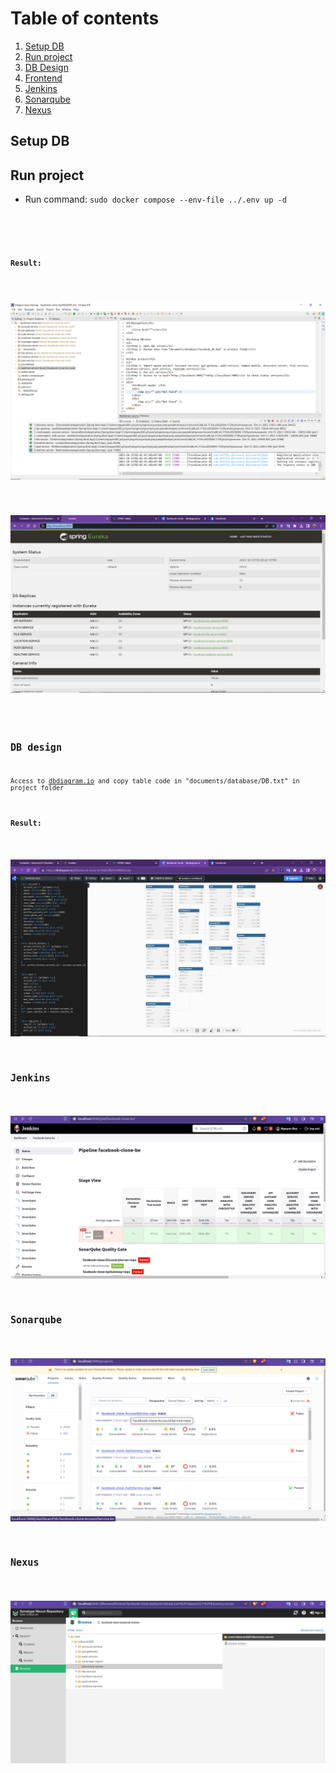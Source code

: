 <h1>Table of contents</h1>
<ol>
	<li><a href="#setup-db">Setup DB</a></li>
	<li><a href="#run-project">Run project</a></li>
	<li><a href="#db-design">DB Design</a></li>
	<li><a href="https://github.com/robocon321/facebook-clone-fe">Frontend</a></li>
	<li><a href="#jenkins-be">Jenkins</a></li>
	<li><a href="#sonarqube-be">Sonarqube</a></li>
	<li><a href="#nexus-be">Nexus</a></li>	
</ol>

<h2 id="setup-db">Setup DB</h2>
<ul>
</ul>

<h2 id="run-project">Run project</h2>
<ul>
<li>Run command: <code>sudo docker compose --env-file ../.env up -d<code></li>
</ul>
<div>
	<h3>Result: </h3>
	<div>
		<img src="documents/image/eclipse-console.png" alt="Not found" />		
	</div>
	<div>
		<img src="documents/image/9091.png" alt="Not found" />
 	</div>
</div>

<h2 id="db-design">DB design</h2>
<p>Access to <a href="https://dbdiagram.io/">dbdiagram.io</a> and copy table code in "documents/database/DB.txt" in project folder</p>
<h3>Result: </h3>
<div>
	<img src="documents/image/db-design.png" alt="Not found" />
</div>

<h2 id="jenkins-be">Jenkins</h2>
<div>
	<img src="documents/image/jenkins.png" alt="Not found" />
</div>

<h2 id="sonarqube-be">Sonarqube</h2>
<div>
	<img src="documents/image/sonarqube.png" alt="Not found" />
</div>

<h2 id="nexus-be">Nexus</h2>
<div>
	<img src="documents/image/nexus.png" alt="Not found" />
</div>
